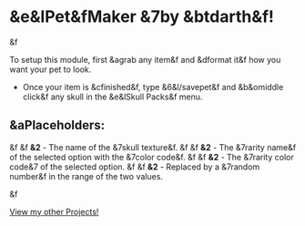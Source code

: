 # &e&lPet&fMaker &7by &btdarth&f!

&f

To setup this module, first &agrab any item&f and &dformat it&f how you want your pet to look.
* Once your item is &cfinished&f, type &6&l/savepet&f and &b&omiddle click&f any skull in the &e&lSkull Packs&f menu.

## &aPlaceholders:
&f &f **&2<pet>** - The name of the &7skull texture&f.
&f &f **&2<rarity>** - The &7rarity name&f of the selected option with the &7color code&f.
&f &f **&2<raritycolor>** - The &7rarity color code&7 of the selected option.
&f &f **&2<number-number>** - Replaced by a &7random number&f in the range of the two values.

&f

[View my other Projects!](https://github.com/tdarth)